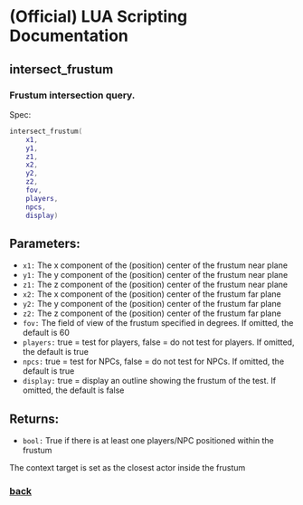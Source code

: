 
# (Official) LUA Scripting Documentation

## intersect_frustum

### Frustum intersection query.

Spec:
```lua
intersect_frustum(
	x1,
	y1,
	z1,
	x2,
	y2,
	z2,
	fov,
	players,
	npcs,
	display)
```
## Parameters:
- `x1:` The x component of the (position) center of the frustum near plane
- `y1:` The y component of the (position) center of the frustum near plane
- `z1:` The z component of the (position) center of the frustum near plane
- `x2:` The x component of the (position) center of the frustum far plane
- `y2:` The y component of the (position) center of the frustum far plane
- `z2:` The z component of the (position) center of the frustum far plane
- `fov:` The field of view of the frustum specified in degrees. If omitted, the default is 60
- `players:` true = test for players, false = do not test for players. If omitted, the default is true
- `npcs:` true = test for NPCs, false = do not test for NPCs. If omitted, the default is true
- `display:` true = display an outline showing the frustum of the test. If omitted, the default is false

## Returns:
- `bool:` True if there is at least one players/NPC positioned within the frustum

The context target is set as the closest actor inside the frustum

### [back](../other)
